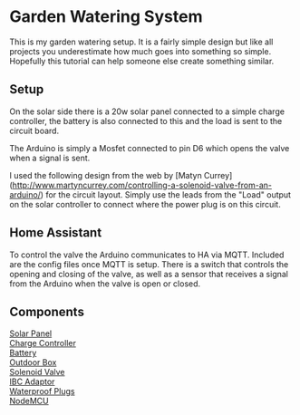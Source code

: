 # Garden Watering System

This is my garden watering setup. It is a fairly simple design but like all projects you underestimate how much goes into something so simple. Hopefully this tutorial can help someone else create something similar. 

## Setup

On the solar side there is a 20w solar panel connected to a simple charge controller, the battery is also connected to this and the load is sent to the circuit board.

The Arduino is simply a Mosfet connected to pin D6 which opens the valve when a signal is sent.

I used the following design from the web by 
[Matyn Currey] (http://www.martyncurrey.com/controlling-a-solenoid-valve-from-an-arduino/) for the circuit layout. Simply use the leads from the "Load" output on the solar controller to connect where the power plug is on this circuit.

## Home Assistant

To control the valve the Arduino communicates to HA via MQTT. Included are the config files once MQTT is setup. There is a switch that controls the opening and closing of the valve, as well as a sensor that receives a signal from the Arduino when the valve is open or closed. 

## Components

[Solar Panel](https://www.amazon.com/dp/B0833N3FGH/ref=cm_sw_em_r_mt_dp_U_GGciFbWQ0X8XP)<br>
[Charge Controller](https://www.amazon.com/dp/B072MMDY4F/ref=cm_sw_em_r_mt_dp_U_vGciFbX19YY85)<br>
[Battery](https://www.menards.com/main/tools/automotive/automotive-batteries/fvp-reg-voltedge-reg-u1l-215v-lawn-and-garden-battery/2609714/p-4364363665501704-c-1516819218414.htm)<br>
[Outdoor Box](https://www.amazon.com/gp/product/B07PWD6QPX/ref=ppx_yo_dt_b_asin_title_o08_s01?ie=UTF8&psc=1)<br>
[Solenoid Valve](https://www.amazon.com/gp/product/B07G982TXM/ref=ppx_yo_dt_b_asin_title_o09_s00?ie=UTF8&psc=1)<br>
[IBC Adaptor](https://www.amazon.com/gp/product/B075B5R5FX/ref=ppx_yo_dt_b_asin_title_o00_s00?ie=UTF8&psc=1)<br>
[Waterproof Plugs](https://www.amazon.com/gp/product/B01F54PFLE/ref=ppx_yo_dt_b_asin_title_o07_s00?ie=UTF8&psc=1)<br>
[NodeMCU](https://www.amazon.com/HiLetgo-Internet-Development-Wireless-Micropython/dp/B010N1SPRK/ref=sr_1_2_sspa?dchild=1&keywords=nodeMCU&qid=1595943339&sr=8-2-spons&psc=1&spLa=ZW5jcnlwdGVkUXVhbGlmaWVyPUEyQVBSOTdaVUFZMkYyJmVuY3J5cHRlZElkPUEwOTA5NTQ0SUFFQUNRT1M4U0Q1JmVuY3J5cHRlZEFkSWQ9QTA1MzgxMzBXT0pVQk1BNTRNQ1Amd2lkZ2V0TmFtZT1zcF9hdGYmYWN0aW9uPWNsaWNrUmVkaXJlY3QmZG9Ob3RMb2dDbGljaz10cnVl)<br>

